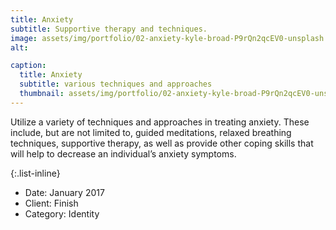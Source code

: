 ```yaml
---
title: Anxiety
subtitle: Supportive therapy and techniques.
image: assets/img/portfolio/02-anxiety-kyle-broad-P9rQn2qcEV0-unsplash.jpg
alt:

caption:
  title: Anxiety
  subtitle: various techniques and approaches
  thumbnail: assets/img/portfolio/02-anxiety-kyle-broad-P9rQn2qcEV0-unsplash-thumbnail.jpg
---
```

Utilize a variety of techniques and approaches in treating anxiety.  These include, but are not limited to, guided meditations, relaxed breathing techniques, supportive therapy, as well as provide other coping skills that will help to decrease an individual’s anxiety symptoms.


{:.list-inline}
- Date: January 2017
- Client: Finish
- Category: Identity
